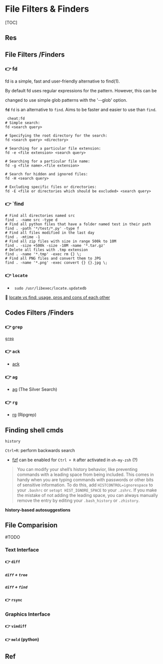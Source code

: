 # File Filters & Finders

[TOC]



## Res



## File Filters /Finders
### 👉 fd
fd is a simple, fast and user-friendly alternative to find(1).

By default fd uses regular expressions for the pattern. However, this can be

changed to use simple glob patterns with the '--glob' option.


**`fd`**
`fd` is an alternative to `find`. Aims to be faster and easier to use than `find`.

```shell
 cheat:fd
# Simple search:
fd <search query>

# Specifying the root directory for the search:
fd <search query> <directory>

# Searching for a particular file extension:
fd -e <file extension> <search query>

# Searching for a particular file name:
fd -g <file name>.<file extension>

# Search for hidden and ignored files:
fd -H <search query>

# Excluding specific files or directories:
fd -E <file or directories which should be excluded> <search query>
```


### 👉 `find

```shell
# Find all directories named src
find . -name src -type d
# Find all python files that have a folder named test in their path
find . -path '*/test/*.py' -type f
# Find all files modified in the last day
find . -mtime -1
# Find all zip files with size in range 500k to 10M
find . -size +500k -size -10M -name '*.tar.gz'
# Delete all files with .tmp extension
find . -name '*.tmp' -exec rm {} \;
# Find all PNG files and convert them to JPG
find . -name '*.png' -exec convert {} {}.jpg \;
```


### 👉 `locate`
- ` sudo /usr/libexec/locate.updatedb`

🔗 [locate vs find: usage, pros and cons of each other](https://unix.stackexchange.com/questions/60205/locate-vs-find-usage-pros-and-cons-of-each-other) 



## Codes Filters /Finders
### 👉 `grep`
[`grep`](https://www.man7.org/linux/man-pages/man1/grep.1.html)


### 👉 `ack`
- [ack](https://github.com/beyondgrep/ack3)


### 👉 `ag`
- [ag](https://github.com/ggreer/the_silver_searcher) (The Silver Search)


### 👉 `rg`
- [rg](https://github.com/BurntSushi/ripgrep) (Ripgrep)



## Finding shell cmds
`history` 

`Ctrl+R`: perform backwards search 

- [fzf](https://github.com/junegunn/fzf/wiki/Configuring-shell-key-bindings#ctrl-r) can be enabled for `Ctrl + R` after activated in `oh-my-zsh` (?)

> You can modify your shell’s history behavior, like preventing commands with a leading space from being included. This comes in handy when you are typing commands with passwords or other bits of sensitive information. To do this, add `HISTCONTROL=ignorespace` to your `.bashrc` or `setopt HIST_IGNORE_SPACE` to your `.zshrc`. If you make the mistake of not adding the leading space, you can always manually remove the entry by editing your `.bash_history` or `.zhistory`.


**history-based autosuggestions**



## File Comparision
#TODO 

### Text Interface

#### 👉 `diff`
##### `diff` + `tree`

##### `diff` + `find`


#### 👉 `rsync`


### Graphics Interface

#### 👉 `vimdiff`

#### 👉 `meld` (python)


[Linux下快速比较两个目录的不同]: https://www.cnblogs.com/f-ck-need-u/p/9071033.html



## Ref

